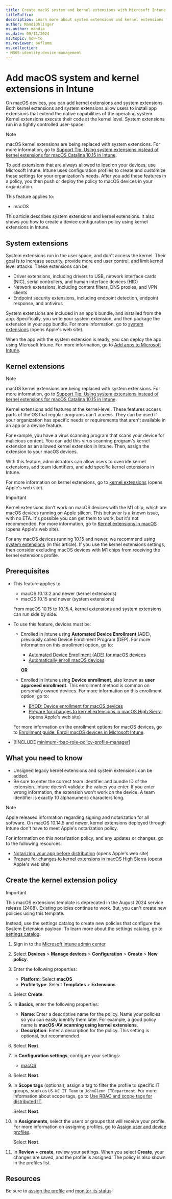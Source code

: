 ```yaml
---
title: Create macOS system and kernel extensions with Microsoft Intune
titleSuffix:
description: Learn more about system extensions and kernel extensions for macOS devices. In Microsoft Intune, add or create a device configuration policy that configures kernel extensions. In the extension, you can allow user override, add a team identifier, and add a bundle and team identifier.
author: MandiOhlinger
ms.author: mandia
ms.date: 09/11/2024
ms.topic: how-to
ms.reviewer: beflamm
ms.collection:
- M365-identity-device-management
---
```


# Add macOS system and kernel extensions in Intune

On macOS devices, you can add kernel extensions and system extensions. Both kernel extensions and system extensions allow users to install app extensions that extend the native capabilities of the operating system. Kernel extensions execute their code at the kernel level. System extensions run in a tightly controlled user-space.

> [!NOTE]
> macOS kernel extensions are being replaced with system extensions. For more information, go to [Support Tip: Using system extensions instead of kernel extensions for macOS Catalina 10.15 in Intune](https://techcommunity.microsoft.com/t5/intune-customer-success/support-tip-using-system-extensions-instead-of-kernel-extensions/ba-p/1191413).

To add extensions that are always allowed to load on your devices, use Microsoft Intune. Intune uses configuration profiles to create and customize these settings for your organization's needs. After you add these features in a policy, you then push or deploy the policy to macOS devices in your organization.

This feature applies to:

- macOS

This article describes system extensions and kernel extensions. It also shows you how to create a device configuration policy using kernel extensions in Intune.

## System extensions

System extensions run in the user space, and don't access the kernel. Their goal is to increase security, provide more end user control, and limit kernel level attacks. These extensions can be:

- Driver extensions, including drivers to USB, network interface cards (NIC), serial controllers, and human interface devices (HID)
- Network extensions, including content filters, DNS proxies, and VPN clients
- Endpoint security extensions, including endpoint detection, endpoint response, and antivirus

System extensions are included in an app's bundle, and installed from the app. Specifically, you write your system extension, and then package the extension in your app bundle. For more information, go to [system extensions](https://developer.apple.com/documentation/systemextensions) (opens Apple's web site).

When the app with the system extension is ready, you can deploy the app using Microsoft Intune. For more information, go to [Add apps to Microsoft Intune](../apps/apps-add.md).

## Kernel extensions

> [!NOTE]
> macOS kernel extensions are being replaced with system extensions. For more information, go to [Support Tip: Using system extensions instead of kernel extensions for macOS Catalina 10.15 in Intune](https://techcommunity.microsoft.com/t5/intune-customer-success/support-tip-using-system-extensions-instead-of-kernel-extensions/ba-p/1191413).

Kernel extensions add features at the kernel-level. These features access parts of the OS that regular programs can't access. They can be used if your organization has specific needs or requirements that aren't available in an app or a device feature.

For example, you have a virus scanning program that scans your device for malicious content. You can add this virus scanning program's kernel extension as an allowed kernel extension in Intune. Then, assign the extension to your macOS devices.

With this feature, administrators can allow users to override kernel extensions, add team identifiers, and add specific kernel extensions in Intune.

For more information on kernel extensions, go to [kernel extensions](https://developer.apple.com/library/archive/documentation/Darwin/Conceptual/KernelProgramming/Extend/Extend.html) (opens Apple's web site).

> [!IMPORTANT]
> Kernel extensions don't work on macOS devices with the M1 chip, which are macOS devices running on Apple silicon. This behavior is a known issue, with no ETA. It's possible you can get them to work, but it's not recommended. For more information, go to [Kernel extensions in macOS](https://support.apple.com/guide/deployment/system-and-kernel-extensions-in-macos-depa5fb8376f/web) (opens Apple's web site).
>
> For any macOS devices running 10.15 and newer, we recommend using [system extensions](#system-extensions) (in this article). If you use the kernel extensions settings, then consider excluding macOS devices with M1 chips from receiving the kernel extensions profile.

## Prerequisites

- This feature applies to:

  - macOS 10.13.2 and newer (kernel extensions)
  - macOS 10.15 and newer (system extensions)

  From macOS 10.15 to 10.15.4, kernel extensions and system extensions can run side by side.

- To use this feature, devices must be:

  - Enrolled in Intune using **Automated Device Enrollment** (ADE), previously called Device Enrollment Program (DEP). For more information on this enrollment option, go to:

    - [Automated Device Enrollment (ADE) for macOS devices](../fundamentals/deployment-guide-enrollment-macos.md#automated-device-enrollment-ade-supervised)
    - [Automatically enroll macOS devices](../enrollment/device-enrollment-program-enroll-macos.md)

    **OR**

  - Enrolled in Intune using **Device enrollment**, also known as **user approved enrollment**. This enrollment method is common on personally owned devices. For more information on this enrollment option, go to:

    - [BYOD: Device enrollment for macOS devices](../fundamentals/deployment-guide-enrollment-macos.md#byod-device-enrollment)
    - [Prepare for changes to kernel extensions in macOS High Sierra](https://support.apple.com/en-us/HT208019) (opens Apple's web site)

  For more information on the enrollment options for macOS devices, go to [Enrollment guide: Enroll macOS devices in Microsoft Intune](../fundamentals/deployment-guide-enrollment-macos.md).

- [!INCLUDE [minimum-rbac-role-policy-profile-manager](../includes/minimum-rbac-role-policy-profile-manager.md)]

## What you need to know

- Unsigned legacy kernel extensions and system extensions can be added.
- Be sure to enter the correct team identifier and bundle ID of the extension. Intune doesn't validate the values you enter. If you enter wrong information, the extension won't work on the device. A team identifier is exactly 10 alphanumeric characters long.

> [!NOTE]
> Apple released information regarding signing and notarization for all software. On macOS 10.14.5 and newer, kernel extensions deployed through Intune don't have to meet Apple's notarization policy.
>
> For information on this notarization policy, and any updates or changes, go to the following resources:
>
> - [Notarizing your app before distribution](https://developer.apple.com/documentation/security/notarizing_your_app_before_distribution) (opens Apple's web site)
> - [Prepare for changes to kernel extensions in macOS High Sierra](https://support.apple.com/en-us/HT208019) (opens Apple's web site)

## Create the kernel extension policy

> [!IMPORTANT]
> This macOS extensions template is deprecated in the August 2024 service release (2408). Existing policies continue to work. But, you can't create new policies using this template.
>
> Instead, use the settings catalog to create new policies that configure the System Extension payload. To learn more about the settings catalog, go to [settings catalog](settings-catalog.md).

1. Sign in to the [Microsoft Intune admin center](https://go.microsoft.com/fwlink/?linkid=2109431).
2. Select **Devices** > **Manage devices** > **Configuration** > **Create** > **New policy**.
3. Enter the following properties:

    - **Platform**: Select **macOS**
    - **Profile type**: Select **Templates** > **Extensions**.

4. Select **Create**.
5. In **Basics**, enter the following properties:

    - **Name**: Enter a descriptive name for the policy. Name your policies so you can easily identify them later. For example, a good policy name is **macOS-AV scanning using kernel extensions**.
    - **Description**: Enter a description for the policy. This setting is optional, but recommended.

6. Select **Next**.

7. In **Configuration settings**, configure your settings:

    - [macOS](kernel-extensions-settings-macos.md)

8. Select **Next**.
9. In **Scope tags** (optional), assign a tag to filter the profile to specific IT groups, such as `US-NC IT Team` or `JohnGlenn_ITDepartment`. For more information about scope tags, go to [Use RBAC and scope tags for distributed IT](../fundamentals/scope-tags.md).

    Select **Next**.

10. In **Assignments**, select the users or groups that will receive your profile. For more information on assigning profiles, go to [Assign user and device profiles](device-profile-assign.md).

    Select **Next**.

11. In **Review + create**, review your settings. When you select **Create**, your changes are saved, and the profile is assigned. The policy is also shown in the profiles list.

## Resources

Be sure to [assign the profile](device-profile-assign.md) and [monitor its status](device-profile-monitor.md).
